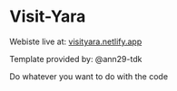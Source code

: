 # Visit-Yara

Webiste live at: [visityara.netlify.app](visityara.netlify.app)


Template provided by: @ann29-tdk


Do whatever you want to do with the code
